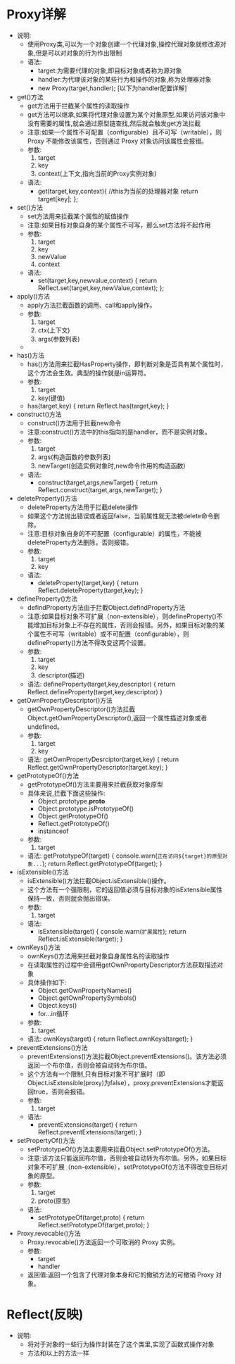 # Proxy详解
* 说明:
    - 使用Proxy类,可以为一个对象创建一个代理对象,操控代理对象就修改源对象,但是可以对对象的行为作出限制
    - 语法:
        - target:为需要代理的对象,即目标对象或者称为源对象
        - handler:为代理该对象的某些行为和操作的对象,称为处理器对象
        - new Proxy(target,handler);
        [以下为handler配置详解]
* get()方法
    - get方法用于拦截某个属性的读取操作
    - get方法可以继承,如果将代理对象设置为某个对象原型,如果访问该对象中没有需要的属性,就会通过原型链查找,然后就会触发get方法拦截
    - 注意:如果一个属性不可配置（configurable）且不可写（writable），则 Proxy 不能修改该属性，否则通过 Proxy 对象访问该属性会报错。
    - 参数:
        1. target
        2. key
        3. context(上下文,指向当前的Proxy实例对象)
    - 语法:
        - get(target,key,context){ 
            //this为当前的处理器对象
            return target[key];
         };
* set()方法
    - set方法用来拦截某个属性的赋值操作
    - 注意:如果目标对象自身的某个属性不可写，那么set方法将不起作用
    - 参数:
        1. target
        2. key
        3. newValue
        4. context
    - 语法:
        - set(target,key,newvalue,context) {
            return  Reflect.set(target,key,newValue,context);
        };
* apply()方法
    - apply方法拦截函数的调用、call和apply操作。
    - 参数:
        1. target
        2. ctx(上下文)
        3. args(参数列表)    
    -    
* has()方法
    - has()方法用来拦截HasProperty操作，即判断对象是否具有某个属性时，这个方法会生效。典型的操作就是in运算符。
    - 参数:
        1. target
        2. key(键值)
    - has(target,key) {
        return Reflect.has(target,key);
    }
* construct()方法
    - construct()方法用于拦截new命令
    - 注意:construct()方法中的this指向的是handler，而不是实例对象。
    - 参数:
        1. target
        2. args(构造函数的参数列表)
        3. newTarget(创造实例对象时,new命令作用的构造函数)
    - 语法:
        - construct(target,args,newTarget) {
            return Reflect.construct(target,args,newTarget);
        }
* deleteProperty()方法
    - deleteProperty方法用于拦截delete操作
    - 如果这个方法抛出错误或者返回false，当前属性就无法被delete命令删除。
    - 注意:目标对象自身的不可配置（configurable）的属性，不能被deleteProperty方法删除，否则报错。
    - 参数:
        1. target
        2. key
    - 语法:
        - deleteProperty(target,key) {
            return Reflect.deleteProperty(target,key);
        }
* defineProperty()方法 
    - defindProperty方法由于拦截Object.defindProperty方法
    - 注意:如果目标对象不可扩展（non-extensible），则defineProperty()不能增加目标对象上不存在的属性，否则会报错。另外，如果目标对象的某个属性不可写（writable）或不可配置（configurable），则defineProperty()方法不得改变这两个设置。
    - 参数:
        1. target
        2. key
        3. descriptor(描述)
    - 语法:
        defineProperty(target,key,descriptor) {
            return Reflect.defineProperty(target,key,descriptor)
        }
* getOwnPropertyDescriptor()方法
    - getOwnPropertyDescriptor()方法拦截Object.getOwnPropertyDescriptor(),返回一个属性描述对象或者undefined。
    - 参数:
        1. target
        2. key
    - 语法:
        getOwnPropertyDesrciptor(target,key) {
        return Reflect.getOwnPropertyDescriptor(target.key);
    }
* getPrototypeOf()方法
    - getPrototypeOf()方法主要用来拦截获取对象原型
    - 具体来说,拦截下面这些操作:
        - Object.prototype.__proto__
        - Object.prototype.isPrototypeOf()
        - Object.getPrototypeOf()
        - Reflect.getPrototypeOf()
        - instanceof
    - 参数:
        1. target
    - 语法:
        getPrototypeOf(target) {
            console.warn(`正在访问${target}的原型对象...`);
            return Reflect.getPrototypeOf(target);
    }
* isExtensible()方法
    - isExtensible()方法拦截Object.isExtensible()操作。
    - 这个方法有一个强限制，它的返回值必须与目标对象的isExtensible属性保持一致，否则就会抛出错误。
    - 参数: 
        1. target
    - 语法:
        - isExtensible(target) {
            console.warn(`扩展属性`);
            return Reflect.isExtensible(target);
    }
* ownKeys()方法
    - ownKeys()方法用来拦截对象自身属性名的读取操作
    - 在读取属性的过程中会调用getOwnPropertyDescriptor方法获取描述对象
    - 具体操作如下:
        - Object.getOwnPropertyNames()
        - Object.getOwnPropertySymbols()
        - Object.keys()
        - for...in循环
    - 参数:
        1. target
    - 语法:
        ownKeys(target) {
        return Reflect.ownKeys(target);
    }
* preventExtensions()方法  
    - preventExtensions()方法拦截Object.preventExtensions()。该方法必须返回一个布尔值，否则会被自动转为布尔值。
    - 这个方法有一个限制,只有目标对象不可扩展时（即Object.isExtensible(proxy)为false），proxy.preventExtensions才能返回true，否则会报错。
    - 参数:
        1. target
    - 语法:
        - preventExtensions(target) {
            return Reflect.preventExtensions(target);
    }
* setPropertyOf()方法
    - setPrototypeOf()方法主要用来拦截Object.setPrototypeOf()方法。
    - 注意:该方法只能返回布尔值，否则会被自动转为布尔值。另外，如果目标对象不可扩展（non-extensible），setPrototypeOf()方法不得改变目标对象的原型。
    - 参数:
        1. target
        2. proto(原型)
    - 语法:
        -  setPrototypeOf(target,proto) {
            return Reflect.setPrototypeOf(target,proto);
    }
* Proxy.revocable()方法 
    - Proxy.revocable()方法返回一个可取消的 Proxy 实例。
    - 参数:
        - target
        - handler
    - 返回值:返回一个包含了代理对象本身和它的撤销方法的可撤销 Proxy 对象。
# Reflect(反映)
* 说明:
    - 将对于对象的一些行为操作封装在了这个类里,实现了函数式操作对象
    - 方法和以上的方法一样